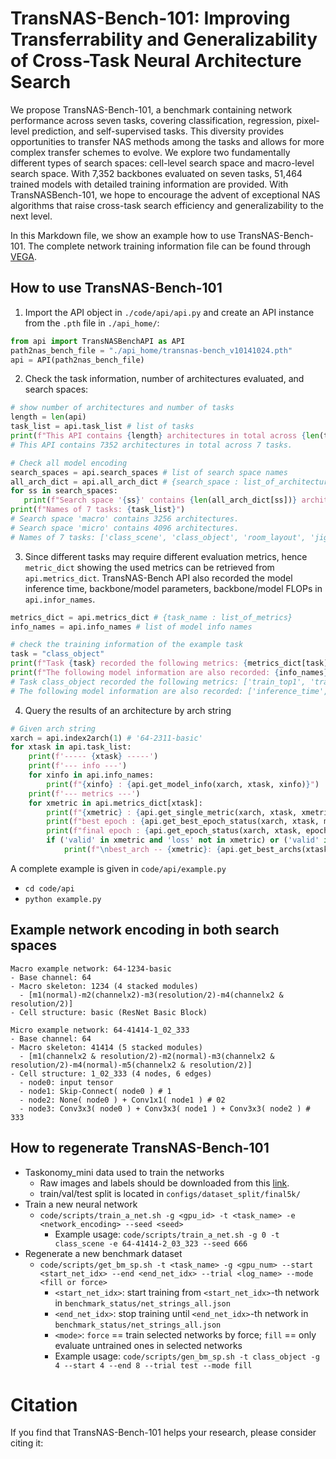 # TransNAS-Bench-101: Improving Transferrability and Generalizability of Cross-Task Neural Architecture Search

We propose TransNAS-Bench-101, a benchmark containing network performance across seven tasks, covering classification, regression, pixel-level prediction, and self-supervised tasks. This diversity provides opportunities to transfer NAS methods among the tasks and allows for more complex transfer schemes to evolve. We explore two fundamentally different types of search spaces: cell-level search space and macro-level search space. With 7,352 backbones evaluated on seven tasks, 51,464 trained models with detailed training information are provided. With TransNASBench-101, we hope to encourage the advent of exceptional NAS algorithms that raise cross-task search efficiency and generalizability to the next level.

In this Markdown file, we show an example how to use TransNAS-Bench-101. The complete network training information file can be found through [VEGA](https://www.noahlab.com.hk/opensource/vega/page/doc.html?path=datasets/transnasbench101).

## How to use TransNAS-Bench-101

1. Import the API object in `./code/api/api.py` and create an API instance from the `.pth` file in `./api_home/`:
​
```python
from api import TransNASBenchAPI as API
path2nas_bench_file = "./api_home/transnas-bench_v10141024.pth"
api = API(path2nas_bench_file)
```

2. Check the task information, number of architectures evaluated, and search spaces:

```python
# show number of architectures and number of tasks
length = len(api)
task_list = api.task_list # list of tasks
print(f"This API contains {length} architectures in total across {len(task_list)} tasks.")
# This API contains 7352 architectures in total across 7 tasks.

# Check all model encoding
search_spaces = api.search_spaces # list of search space names
all_arch_dict = api.all_arch_dict # {search_space : list_of_architecture_names}
for ss in search_spaces:
   print(f"Search space '{ss}' contains {len(all_arch_dict[ss])} architectures.")
print(f"Names of 7 tasks: {task_list}")
# Search space 'macro' contains 3256 architectures.
# Search space 'micro' contains 4096 architectures.
# Names of 7 tasks: ['class_scene', 'class_object', 'room_layout', 'jigsaw', 'segmentsemantic', 'normal', 'autoencoder']
```

3. Since different tasks may require different evaluation metrics, hence `metric_dict` showing the used metrics can be retrieved from `api.metrics_dict`. TransNAS-Bench API also recorded the model inference time, backbone/model parameters, backbone/model FLOPs in `api.infor_names`.

```python
metrics_dict = api.metrics_dict # {task_name : list_of_metrics}
info_names = api.info_names # list of model info names

# check the training information of the example task
task = "class_object"
print(f"Task {task} recorded the following metrics: {metrics_dict[task]}")
print(f"The following model information are also recorded: {info_names}")
# Task class_object recorded the following metrics: ['train_top1', 'train_top5', 'train_loss', 'valid_top1', 'valid_top5', 'valid_loss', 'test_top1', 'test_top5', 'test_loss', 'time_elapsed']
# The following model information are also recorded: ['inference_time', 'encoder_params', 'model_params', 'model_FLOPs', 'encoder_FLOPs']
```

4. Query the results of an architecture by arch string
​
```python
# Given arch string
xarch = api.index2arch(1) # '64-2311-basic'
for xtask in api.task_list:
    print(f'----- {xtask} -----')
    print(f'--- info ---')
    for xinfo in api.info_names:
        print(f"{xinfo} : {api.get_model_info(xarch, xtask, xinfo)}")
    print(f'--- metrics ---')
    for xmetric in api.metrics_dict[xtask]:
        print(f"{xmetric} : {api.get_single_metric(xarch, xtask, xmetric, mode='best')}")
        print(f"best epoch : {api.get_best_epoch_status(xarch, xtask, metric=xmetric)}")
        print(f"final epoch : {api.get_epoch_status(xarch, xtask, epoch=-1)}")
        if ('valid' in xmetric and 'loss' not in xmetric) or ('valid' in xmetric and 'neg_loss' in xmetric):
            print(f"\nbest_arch -- {xmetric}: {api.get_best_archs(xtask, xmetric, 'micro')[0]}")
```

A complete example is given in `code/api/example.py`
- `cd code/api`
- `python example.py`

## Example network encoding in both search spaces

```
Macro example network: 64-1234-basic
- Base channel: 64
- Macro skeleton: 1234 (4 stacked modules)
  - [m1(normal)-m2(channelx2)-m3(resolution/2)-m4(channelx2 & resolution/2)]
- Cell structure: basic (ResNet Basic Block)

Micro example network: 64-41414-1_02_333
- Base channel: 64
- Macro skeleton: 41414 (5 stacked modules)
  - [m1(channelx2 & resolution/2)-m2(normal)-m3(channelx2 & resolution/2)-m4(normal)-m5(channelx2 & resolution/2)]
- Cell structure: 1_02_333 (4 nodes, 6 edges)
  - node0: input tensor
  - node1: Skip-Connect( node0 ) # 1
  - node2: None( node0 ) + Conv1x1( node1 ) # 02
  - node3: Conv3x3( node0 ) + Conv3x3( node1 ) + Conv3x3( node2 ) # 333
```

## How to regenerate TransNAS-Bench-101

- Taskonomy_mini data used to train the networks
    - Raw images and labels should be downloaded from this [link]().
    - train/val/test split is located in `configs/dataset_split/final5k/`
- Train a new neural network
    - `code/scripts/train_a_net.sh -g <gpu_id> -t <task_name> -e <network_encoding> --seed <seed>`
        - Example usage: `code/scripts/train_a_net.sh -g 0 -t class_scene -e 64-41414-2_03_323 --seed 666`
- Regenerate a new benchmark dataset
    - `code/scripts/get_bm_sp.sh -t <task_name> -g <gpu_num> --start <start_net_idx> --end <end_net_idx> --trial <log_name> --mode <fill or force>`
        - `<start_net_idx>`: start training from `<start_net_idx>`-th network in `benchmark_status/net_strings_all.json` 
        - `<end_net_idx>`: stop training until `<end_net_idx>`-th network in `benchmark_status/net_strings_all.json` 
        - `<mode>`: `force` == train selected networks by force; `fill` == only evaluate untrained ones in selected networks 
        - Example usage: `code/scripts/gen_bm_sp.sh -t class_object -g 4 --start 4 --end 8 --trial test --mode fill`

# Citation

If you find that TransNAS-Bench-101 helps your research, please consider citing it:
